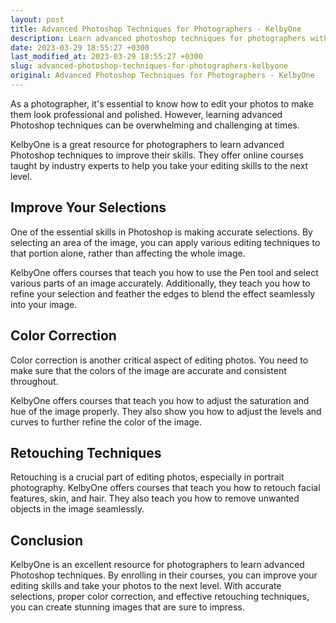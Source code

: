 ```yaml
---
layout: post
title: Advanced Photoshop Techniques for Photographers - KelbyOne
description: Learn advanced photoshop techniques for photographers with KelbyOne. Improve your editing skills with these tips and tricks.
date: 2023-03-29 18:55:27 +0300
last_modified_at: 2023-03-29 18:55:27 +0300
slug: advanced-photoshop-techniques-for-photographers-kelbyone
original: Advanced Photoshop Techniques for Photographers - KelbyOne
---
```


As a photographer, it's essential to know how to edit your photos to make them look professional and polished. However, learning advanced Photoshop techniques can be overwhelming and challenging at times.

KelbyOne is a great resource for photographers to learn advanced Photoshop techniques to improve their skills. They offer online courses taught by industry experts to help you take your editing skills to the next level.

## Improve Your Selections

One of the essential skills in Photoshop is making accurate selections. By selecting an area of the image, you can apply various editing techniques to that portion alone, rather than affecting the whole image.

KelbyOne offers courses that teach you how to use the Pen tool and select various parts of an image accurately. Additionally, they teach you how to refine your selection and feather the edges to blend the effect seamlessly into your image.

## Color Correction

Color correction is another critical aspect of editing photos. You need to make sure that the colors of the image are accurate and consistent throughout.

KelbyOne offers courses that teach you how to adjust the saturation and hue of the image properly. They also show you how to adjust the levels and curves to further refine the color of the image.

## Retouching Techniques

Retouching is a crucial part of editing photos, especially in portrait photography. KelbyOne offers courses that teach you how to retouch facial features, skin, and hair. They also teach you how to remove unwanted objects in the image seamlessly.

## Conclusion

KelbyOne is an excellent resource for photographers to learn advanced Photoshop techniques. By enrolling in their courses, you can improve your editing skills and take your photos to the next level. With accurate selections, proper color correction, and effective retouching techniques, you can create stunning images that are sure to impress.